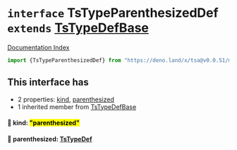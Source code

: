 # `interface` TsTypeParenthesizedDef `extends` [TsTypeDefBase](../private.interface.TsTypeDefBase/README.md)

[Documentation Index](../README.md)

```ts
import {TsTypeParenthesizedDef} from "https://deno.land/x/tsa@v0.0.51/mod.ts"
```

## This interface has

- 2 properties:
[kind](#-kind-parenthesized),
[parenthesized](#-parenthesized-tstypedef)
- 1 inherited member from [TsTypeDefBase](../private.interface.TsTypeDefBase/README.md)


#### 📄 kind: <mark>"parenthesized"</mark>



#### 📄 parenthesized: [TsTypeDef](../type.TsTypeDef/README.md)




